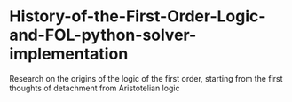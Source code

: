 # History-of-the-First-Order-Logic-and-FOL-python-solver-implementation
Research on the origins of the logic of the first order, starting from the first thoughts of detachment from Aristotelian logic
